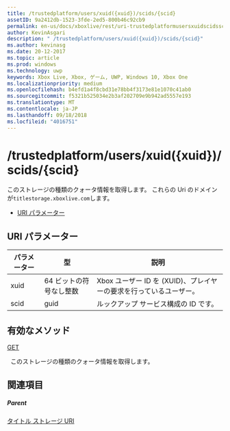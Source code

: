 ```yaml
---
title: /trustedplatform/users/xuid({xuid})/scids/{scid}
assetID: 9a2412db-1523-3fde-2ed5-800b46c92cb9
permalink: en-us/docs/xboxlive/rest/uri-trustedplatformusersxuidscidsscid.html
author: KevinAsgari
description: " /trustedplatform/users/xuid({xuid})/scids/{scid}"
ms.author: kevinasg
ms.date: 20-12-2017
ms.topic: article
ms.prod: windows
ms.technology: uwp
keywords: Xbox Live, Xbox, ゲーム, UWP, Windows 10, Xbox One
ms.localizationpriority: medium
ms.openlocfilehash: b4efd1a4f8cbd31e78bb4f3173e81e1070c41ab0
ms.sourcegitcommit: f5321b525034e2b3af202709e9b942ad5557e193
ms.translationtype: MT
ms.contentlocale: ja-JP
ms.lasthandoff: 09/18/2018
ms.locfileid: "4016751"
---
```

# <a name="trustedplatformusersxuidxuidscidsscid"></a>/trustedplatform/users/xuid({xuid})/scids/{scid}
このストレージの種類のクォータ情報を取得します。 これらの Uri のドメインが`titlestorage.xboxlive.com`します。
 
  * [URI パラメーター](#ID4EV)
 
<a id="ID4EV"></a>

 
## <a name="uri-parameters"></a>URI パラメーター
 
| パラメーター| 型| 説明| 
| --- | --- | --- | 
| xuid| 64 ビットの符号なし整数| Xbox ユーザー ID を (XUID)、プレイヤーの要求を行っているユーザー。| 
| scid| guid| ルックアップ サービス構成の ID です。| 
  
<a id="ID4E3B"></a>

 
## <a name="valid-methods"></a>有効なメソッド

[GET](uri-trustedplatformusersxuidscidsscid-get.md)

&nbsp;&nbsp;このストレージの種類のクォータ情報を取得します。 
 
<a id="ID4EGC"></a>

 
## <a name="see-also"></a>関連項目
 
<a id="ID4EIC"></a>

 
##### <a name="parent"></a>Parent 

[タイトル ストレージ URI](atoc-reference-storagev2.md)

   